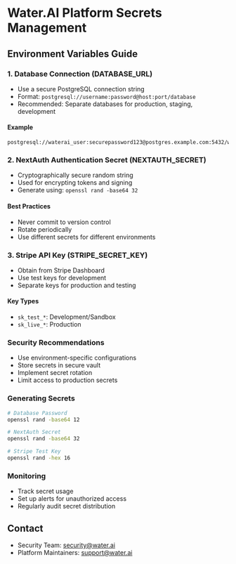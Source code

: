 # Water.AI Platform Secrets Management

## Environment Variables Guide

### 1. Database Connection (DATABASE_URL)
- Use a secure PostgreSQL connection string
- Format: `postgresql://username:password@host:port/database`
- Recommended: Separate databases for production, staging, development

#### Example
```
postgresql://waterai_user:securepassword123@postgres.example.com:5432/water_ai_db
```

### 2. NextAuth Authentication Secret (NEXTAUTH_SECRET)
- Cryptographically secure random string
- Used for encrypting tokens and signing
- Generate using: `openssl rand -base64 32`

#### Best Practices
- Never commit to version control
- Rotate periodically
- Use different secrets for different environments

### 3. Stripe API Key (STRIPE_SECRET_KEY)
- Obtain from Stripe Dashboard
- Use test keys for development
- Separate keys for production and testing

#### Key Types
- `sk_test_*`: Development/Sandbox
- `sk_live_*`: Production

### Security Recommendations
- Use environment-specific configurations
- Store secrets in secure vault
- Implement secret rotation
- Limit access to production secrets

### Generating Secrets
```bash
# Database Password
openssl rand -base64 12

# NextAuth Secret
openssl rand -base64 32

# Stripe Test Key
openssl rand -hex 16
```

### Monitoring
- Track secret usage
- Set up alerts for unauthorized access
- Regularly audit secret distribution

## Contact
- Security Team: security@water.ai
- Platform Maintainers: support@water.ai
